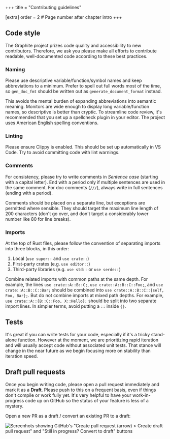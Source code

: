 +++
title = "Contributing guidelines"

[extra]
order = 2 # Page number after chapter intro
+++

## Code style

The Graphite project prizes code quality and accessibility to new contributors. Therefore, we ask you please make all efforts to contribute readable, well-documented code according to these best practices.

### Naming

Please use descriptive variable/function/symbol names and keep abbreviations to a minimum. Prefer to spell out full words most of the time, so `gen_doc_fmt` should be written out as `generate_document_format` instead.

This avoids the mental burden of expanding abbreviations into semantic meaning. Monitors are wide enough to display long variable/function names, so descriptive is better than cryptic. To streamline code review, it's recommended that you set up a spellcheck plugin in your editor. The project uses American English spelling conventions.

### Linting

Please ensure Clippy is enabled. This should be set up automatically in VS Code. Try to avoid committing code with lint warnings.

### Comments

For consistency, please try to write comments in *Sentence case* (starting with a capital letter). End with a period only if multiple sentences are used in the same comment. For doc comments (`///`), always write in full sentences (ending with a period).

Comments should be placed on a separate line, but exceptions are permitted where sensible. They should target the maximum line length of 200 characters (don't go over, and don't target a considerably lower number like 80 for line breaks).

### Imports

At the top of Rust files, please follow the convention of separating imports into three blocks, in this order:
1. Local (`use super::` and `use crate::`)
2. First-party crates (e.g. `use editor::`)
3. Third-party libraries (e.g. `use std::` or `use serde::`)

Combine related imports with common paths at the same depth. For example, the lines `use crate::A::B::C;`, `use crate::A::B::C::Foo;`, and `use crate::A::B::C::Bar;` should be combined into `use crate::A::B::C::{self, Foo, Bar};`. But do not combine imports at mixed path depths. For example, `use crate::A::{B::C::Foo, X::Hello};` should be split into two separate import lines. In simpler terms, avoid putting a `::` inside `{}`.

## Tests

It's great if you can write tests for your code, especially if it's a tricky stand-alone function. However at the moment, we are prioritizing rapid iteration and will usually accept code without associated unit tests. That stance will change in the near future as we begin focusing more on stability than iteration speed.

## Draft pull requests

Once you begin writing code, please open a pull request immediately and mark it as a **Draft**. Please push to this on a frequent basis, even if things don't compile or work fully yet. It's very helpful to have your work-in-progress code up on GitHub so the status of your feature is less of a mystery.

Open a new PR as a draft / convert an existing PR to a draft:

![Screenhots showing GitHub's "Create pull request (arrow) > Create draft pull request" and "Still in progress? Convert to draft" buttons](https://static.graphite.rs/content/contribute/draft-pr.png)
